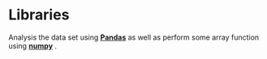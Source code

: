 # Libraries
Analysis the data set using <a href ="https://github.com/komalsingh1606/Python-Libraries/tree/main/Pandas"><b>Pandas</b></a> as well as perform some array function using <a href="https://github.com/komalsingh1606/Python-Libraries/blob/main/numPy.ipynb"><b>numpy</b></a> . 
